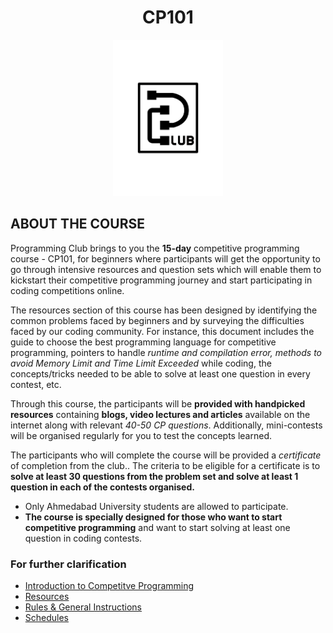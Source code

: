 <h1 align="center">CP101</h1>

<p align="center">
  <img src="https://github.com/PClub-Ahmedabad-University/CP101/blob/master/Black_T%20(1).png" height=250 >
</p>

## ABOUT THE COURSE

Programming Club brings to you the **15-day** competitive programming course - CP101, for beginners where participants will get the opportunity to go through intensive resources and question sets which will enable them to kickstart their competitive programming journey and start participating in coding competitions online. 

The resources section of this course has been designed by identifying the common problems faced by beginners and by surveying the difficulties faced by our coding community. For instance, this document includes the guide to choose the best programming language for competitive programming, pointers to handle _runtime and compilation error, methods to avoid Memory Limit and Time Limit Exceeded_ while coding, the concepts/tricks needed to be able to solve at least one question in every contest, etc.

Through this course, the participants will be **provided with handpicked resources** containing **blogs, video lectures and articles** available on the internet along with relevant _40-50 CP questions_.  Additionally, mini-contests will be organised regularly for you to test the concepts learned.

The participants who will complete the course will be provided a _certificate_ of completion from the club.. The criteria to be eligible for a certificate is to **solve at least 30 questions from the problem set and solve at least 1 question in each of the contests organised.**

  - Only Ahmedabad University students are allowed to participate.
  - **The course is specially designed for those who want to start competitive programming** and want to start solving at least one question in coding contests.

### For further clarification
+ [Introduction to Competitve Programming](https://github.com/PClub-Ahmedabad-University/CP101/blob/master/Introduction%20to%20CP.md)
+ [Resources](https://github.com/PClub-Ahmedabad-University/CP101/blob/master/Resources.md)
+ [Rules & General Instructions](https://github.com/PClub-Ahmedabad-University/CP101/blob/master/Rules%20%26%20General%20Information.md)
+ [Schedules](https://github.com/PClub-Ahmedabad-University/CP101/blob/master/schedule.md)
